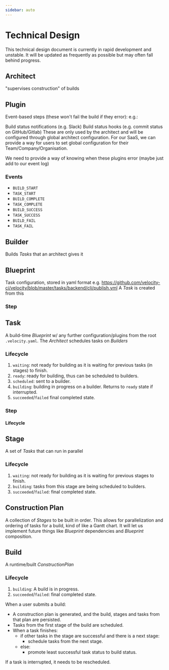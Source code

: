 ```yaml
---
sidebar: auto
---
```


# Technical Design

This technical design document is currently in rapid development and unstable. It will be updated as frequently as possible but may often fall behind progress.

## Architect

"supervises construction" of builds

## Plugin

Event-based steps (these won't fail the build if they error): e.g.:

Build status notifications (e.g. Slack)
Build status hooks (e.g. commit status on GitHub/Gitlab)
These are only used by the architect and will be configured through global architect configuration. For our SaaS, we can provide a way for users to set global configuration for their Team/Company/Organisation.

We need to provide a way of knowing when these plugins error (maybe just add to our event log)

### Events

- `BUILD_START`
- `TASK_START`
- `BUILD_COMPLETE`
- `TASK_COMPLETE`
- `BUILD_SUCCESS`
- `TASK_SUCCESS`
- `BUILD_FAIL`
- `TASK_FAIL`

## Builder

Builds _Tasks_ that an architect gives it

## Blueprint

Task configuration, stored in yaml format e.g. https://github.com/velocity-ci/velocity/blob/master/tasks/backend/cli/publish.yml
A _Task_ is created from this

### Step

## Task

A build-time _Blueprint_ w/ any further configuration/plugins from the root `.velocity.yaml`. The _Architect_ schedules tasks on _Builders_

### Lifecycle

1. `waiting`: not ready for building as it is waiting for previous tasks (in stages) to finish.
2. `ready`: ready for building, thus can be scheduled to builders.
3. `scheduled`: sent to a builder.
4. `building`: building in progress on a builder. Returns to `ready` state if interrupted.
5. `succeeded`/`failed` final completed state.

### Step

#### Lifecycle

## Stage

A set of _Tasks_ that can run in parallel

### Lifecycle

1. `waiting`: not ready for building as it is waiting for previous stages to finish.
2. `building`: tasks from this stage are being scheduled to builders.
3. `succeeded`/`failed`: final completed state.

## Construction Plan

A collection of _Stages_ to be built in order. This allows for parallelization and ordering of tasks for a build, kind of like a Gantt chart. It will let us implement future things like _Blueprint_ dependencies and _Blueprint_ composition.

## Build

A runtime/built _ConstructionPlan_

### Lifecycle

1. `building`: A build is in progress.
2. `succeeded`/`failed`: final completed state.

When a user submits a build:

- A construction plan is generated, and the build, stages and tasks from that plan are persisted.
- Tasks from the first stage of the build are scheduled.
- When a task finishes:
  - if other tasks in the stage are successful and there is a next stage:
    - schedule tasks from the next stage.
  - else:
    - promote least successful task status to build status.

If a task is interrupted, it needs to be rescheduled.
